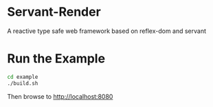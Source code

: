 # Servant-Render
A reactive type safe web framework based on reflex-dom and servant
# Run the Example
```bash
cd example
./build.sh
```
Then browse to [http://localhost:8080](http://localhost:8080)

